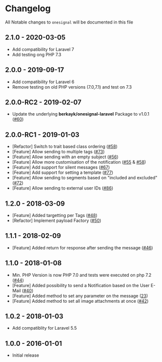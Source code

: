 # Changelog

All Notable changes to `onesignal` will be documented in this file

## 2.1.0 - 2020-03-05
- Add compatibility for Laravel 7
- Add testing ong PHP 7.3

## 2.0.0 - 2019-09-17
- Add compatibility for Laravel 6
- Remove testing on old PHP versions (7.0,7.1) and test on 7.3 

## 2.0.0-RC2 - 2019-02-07
- Update the underlying **berkayk/onesignal-laravel** Package to v1.0.1 ([#60](https://github.com/laravel-notification-channels/onesignal/pull/60))

## 2.0.0-RC1 - 2019-01-03
- [Refactor] Switch to trait based class ordering ([#58](https://github.com/laravel-notification-channels/onesignal/pull/58))
- [Feature] Allow sending to multiple tags ([#73](https://github.com/laravel-notification-channels/onesignal/pull/73))
- [Feature] Allow sending with an empty subject ([#56](https://github.com/laravel-notification-channels/onesignal/pull/56))
- [Feature] Allow more customisation of the notification ([#55](https://github.com/laravel-notification-channels/onesignal/pull/55) & [#58](https://github.com/laravel-notification-channels/onesignal/pull/58))
- [Feature] Add support for silent messages ([#67](https://github.com/laravel-notification-channels/onesignal/pull/67))
- [Feature] Add support for setting a template ([#77](https://github.com/laravel-notification-channels/onesignal/pull/77))
- [Feature] Allow sending to segments based on "included and excluded" ([#72](https://github.com/laravel-notification-channels/onesignal/pull/72))
- [Feature] Allow sending to external user IDs ([#86](https://github.com/laravel-notification-channels/onesignal/pull/86))

## 1.2.0 - 2018-03-09
- [Feature] Added targetting per Tags ([#48](https://github.com/laravel-notification-channels/onesignal/pull/48))
- [Refactor] Implement payload Factory ([#50](https://github.com/laravel-notification-channels/onesignal/pull/50))

## 1.1.1 - 2018-02-09
- [Feature] Added return for response after sending the message ([#46](https://github.com/laravel-notification-channels/onesignal/pull/46))

## 1.1.0 - 2018-01-08
- Min. PHP Version is now PHP 7.0 and tests were executed on php 7.2 ([#44](https://github.com/laravel-notification-channels/onesignal/pull/44))
- [Feature] Added possibility to send a Notification based on the User E-Mail ([#40](https://github.com/laravel-notification-channels/onesignal/pull/40))
- [Feature] Added method to set any parameter on the message ([23](https://github.com/laravel-notification-channels/onesignal/pull/23))
- [Feature] Added method to set all image attachments at once ([#42](https://github.com/laravel-notification-channels/onesignal/pull/42))

## 1.0.2 - 2018-01-03

- Add compatiblity for Laravel 5.5 

## 1.0.0 - 2016-01-01

- Initial release
